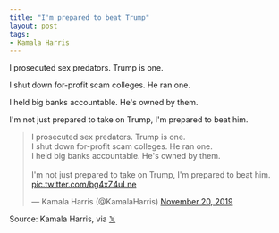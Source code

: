 ```yaml
---
title: "I'm prepared to beat Trump"
layout: post
tags:
- Kamala Harris
---
```


I prosecuted sex predators. Trump is one.

I shut down for-profit scam colleges. He ran one.

I held big banks accountable. He's owned by them.

I'm not just prepared to take on Trump, I'm prepared to beat him.

<blockquote class="twitter-tweet"><p lang="en" dir="ltr">I prosecuted sex predators. Trump is one.<br>I shut down for-profit scam colleges. He ran one.<br>I held big banks accountable. He&#39;s owned by them.<br><br>I&#39;m not just prepared to take on Trump, I&#39;m prepared to beat him. <a href="https://t.co/bg4xZ4uLne">pic.twitter.com/bg4xZ4uLne</a></p>&mdash; Kamala Harris (@KamalaHarris) <a href="https://twitter.com/KamalaHarris/status/1197243216132804608?ref_src=twsrc%5Etfw">November 20, 2019</a></blockquote> <script async src="https://platform.twitter.com/widgets.js" charset="utf-8"></script>

Source: Kamala Harris, via [𝕏](https://x.com)
